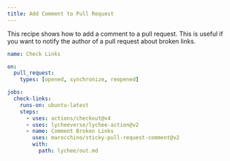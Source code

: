 ```yaml
---
title: Add Comment to Pull Request
---
```


This recipe shows how to add a comment to a pull request. This is useful if you
want to notify the author of a pull request about broken links.

```yaml
name: Check Links

on:
  pull_request:
    types: [opened, synchronize, reopened]

jobs:
  check-links:
    runs-on: ubuntu-latest
    steps:
      - uses: actions/checkout@v4
      - uses: lycheeverse/lychee-action@v2
      - name: Comment Broken Links
        uses: marocchino/sticky-pull-request-comment@v2
        with:
          path: lychee/out.md
```
